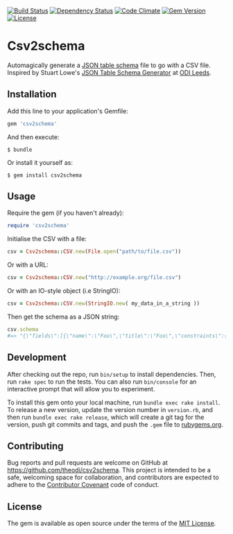 [![Build Status](http://img.shields.io/travis/theodi/csv2schema.svg?style=flat-square)](https://travis-ci.org/theodi/csv2schema)
[![Dependency Status](http://img.shields.io/gemnasium/theodi/csv2schema.svg?style=flat-square)](https://gemnasium.com/theodi/csv2schema)
[![Code Climate](http://img.shields.io/codeclimate/github/theodi/csv2schema.svg?style=flat-square)](https://codeclimate.com/github/theodi/csv2schema)
[![Gem Version](http://img.shields.io/gem/v/csv2schema.svg?style=flat-square)](https://rubygems.org/gems/csv2schema)
[![License](http://img.shields.io/:license-mit-blue.svg?style=flat-square)](http://theodi.mit-license.org)

# Csv2schema

Automagically generate a [JSON table schema](http://specs.frictionlessdata.io/json-table-schema/) file to go with a CSV file. Inspired by Stuart Lowe's [JSON Table Schema Generator](https://odileeds.github.io/JSONSchema/) at [ODI Leeds](https://leeds.theodi.org).

## Installation

Add this line to your application's Gemfile:

```ruby
gem 'csv2schema'
```

And then execute:

    $ bundle

Or install it yourself as:

    $ gem install csv2schema

## Usage

Require the gem (if you haven't already):

```ruby
require 'csv2schema'
```

Initialise the CSV with a file:

```ruby
csv = Csv2schema::CSV.new(File.open("path/to/file.csv"))
```

Or with a URL:

```ruby
csv = Csv2schema::CSV.new("http://example.org/file.csv")
```

Or with an IO-style object (i.e StringIO):

```ruby
csv = Csv2schema::CSV.new(StringIO.new( my_data_in_a_string ))
```

Then get the schema as a JSON string:

```ruby
csv.schema
#=> "{\"fields\":[{\"name\":\"Foo\",\"title\":\"Foo\",\"constraints\":{\"required\":false,\"type\":\"http://www.w3.org/2001/XMLSchema#int\"}},{\"name\":\"Bar\",\"title\":\"Bar\",\"constraints\":{\"required\":true,\"type\":\"http://www.w3.org/2001/XMLSchema#int\"}},{\"name\":\"Baz\",\"title\":\"Baz\",\"constraints\":{\"required\":true,\"type\":\"http://www.w3.org/2001/XMLSchema#int\"}}]}"
```

## Development

After checking out the repo, run `bin/setup` to install dependencies. Then, run `rake spec` to run the tests. You can also run `bin/console` for an interactive prompt that will allow you to experiment.

To install this gem onto your local machine, run `bundle exec rake install`. To release a new version, update the version number in `version.rb`, and then run `bundle exec rake release`, which will create a git tag for the version, push git commits and tags, and push the `.gem` file to [rubygems.org](https://rubygems.org).

## Contributing

Bug reports and pull requests are welcome on GitHub at https://github.com/theodi/csv2schema. This project is intended to be a safe, welcoming space for collaboration, and contributors are expected to adhere to the [Contributor Covenant](http://contributor-covenant.org) code of conduct.

## License

The gem is available as open source under the terms of the [MIT License](http://opensource.org/licenses/MIT).
